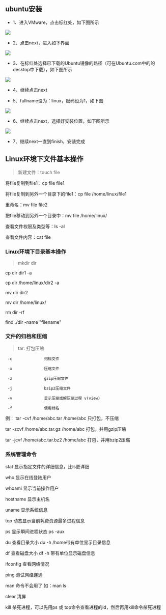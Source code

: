 ## ubuntu安装
* 1、进入VMware，点击标红处，如下图所示

![](https://github.com/weikaiv/mysql/blob/master/img/1.png)

* 2、点击next，进入如下界面

![](https://github.com/weikaiv/mysql/blob/master/img/2.png)

* 3、在标红处选择已下载的Ubuntu镜像的路径（可在Ubuntu.com中的的desktop中下载），如下图所示

![](https://github.com/weikaiv/mysql/blob/master/img/3.png)

*  4、继续点击next

* 5、fullname设为：linux，密码设为1，如下图

![](https://github.com/weikaiv/mysql/blob/master/img/4.png)

* 6、继续点击next，选择好安装位置，如下图所示

![](https://github.com/weikaiv/mysql/blob/master/img/5.png)

* 7、继续next一直到finish，安装完成
## Linux环境下文件基本操作
> 新建文件：touch  file

将file复制到file1：cp file file1

将file复制到另外一个目录下的file1：cp file  /home/linux/file1

重命名：mv file file2

把file移动到另外一个目录中：mv file  /home/linux/

查看文件权限及类型等：ls -al 

查看文件内容：cat file
### Linux环境下目录基本操作
> mkdir dir

cp dir   dir1  -a

cp dir   /home/linux/dir2  -a

mv dir  dir2

mv dir  /home/linux/

rm  dir  -rf

find  ./dir  -name  "filename"
### 文件的归档和压缩
> tar:                打包压缩

     -c              归档文件
     
     -x              压缩文件
     
     -z              gzip压缩文件
     
     -j              bzip2压缩文件
     
     -v              显示压缩或解压缩过程 v(view)
     
     -f              使用档名
例：
tar -cvf /home/abc.tar /home/abc              只打包，不压缩

tar -zcvf /home/abc.tar.gz /home/abc        打包，并用gzip压缩

tar -jcvf /home/abc.tar.bz2 /home/abc      打包，并用bzip2压缩
### 系统管理命令
stat          显示指定文件的详细信息，比ls更详细

who         显示在线登陆用户

whoami      显示当前操作用户

hostname     显示主机名

uname       显示系统信息

top          动态显示当前耗费资源最多进程信息

ps           显示瞬间进程状态 ps -aux

du           查看目录大小 du -h /home带有单位显示目录信息

df           查看磁盘大小 df -h 带有单位显示磁盘信息

ifconfig      查看网络情况

ping         测试网络连通

man         命令不会用了 如：man ls

clear         清屏

kill          杀死进程，可以先用ps 或 top命令查看进程的id，然后再用kill命令杀死进程


